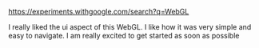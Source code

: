 https://experiments.withgoogle.com/search?q=WebGL

I really liked the ui aspect of this WebGL. I like how it was very simple and easy to navigate. I am really excited to get started as soon as possible
